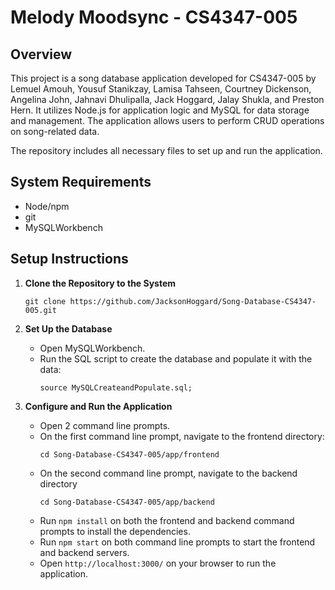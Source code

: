 
Melody Moodsync - CS4347-005
============================
Overview
----------------
This project is a song database application developed for CS4347-005 by Lemuel Amouh, Yousuf Stanikzay, Lamisa Tahseen,
Courtney Dickenson, Angelina John, Jahnavi Dhulipalla, Jack Hoggard, Jalay Shukla, and Preston Hern. It utilizes Node.js for application logic 
and MySQL for data storage and management. The application allows users to perform CRUD 
operations on song-related data.

The repository includes all necessary files to set up and run the application.

System Requirements
--------------------
- Node/npm
- git
- MySQLWorkbench

Setup Instructions
------------------

1. **Clone the Repository to the System**
   ```
   git clone https://github.com/JacksonHoggard/Song-Database-CS4347-005.git
   ```

3. **Set Up the Database**
   - Open MySQLWorkbench.
   - Run the SQL script to create the database and populate it with the data:
     ```
     source MySQLCreateandPopulate.sql;
     ```

4. **Configure and Run the Application**
   - Open 2 command line prompts.
   - On the first command line prompt, navigate to the frontend directory:
     ```
     cd Song-Database-CS4347-005/app/frontend
     ```
   - On the second command line prompt, navigate to the backend directory
     ```
     cd Song-Database-CS4347-005/app/backend
     ```
   - Run ```npm install``` on both the frontend and backend command prompts to install the dependencies.
   - Run ```npm start``` on both command line prompts to start the frontend and backend servers.
   - Open ```http://localhost:3000/``` on your browser to run the application.
